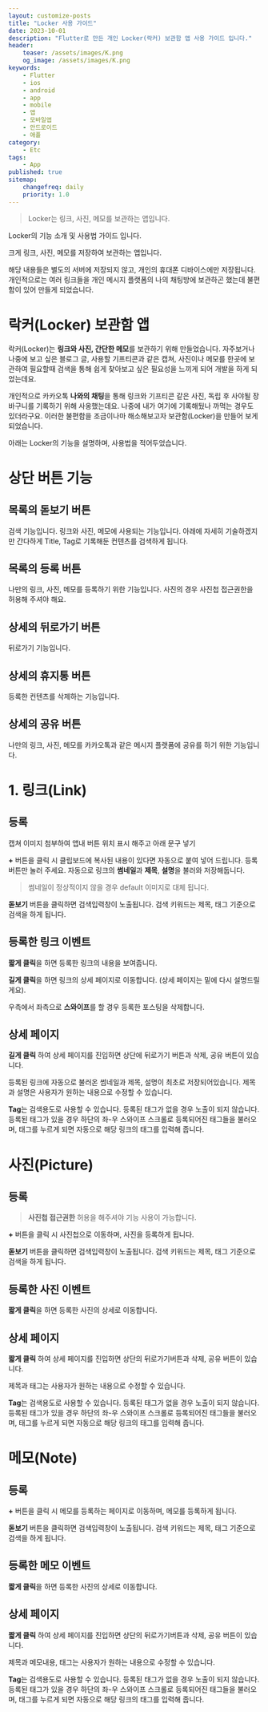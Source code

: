 ```yaml
---
layout: customize-posts
title: "Locker 사용 가이드"
date: 2023-10-01
description: "Flutter로 만든 개인 Locker(락커) 보관함 앱 사용 가이드 입니다."
header:
    teaser: /assets/images/K.png
    og_image: /assets/images/K.png
keywords:
    - Flutter
    - ios
    - android
    - app
    - mobile
    - 앱
    - 모바일앱
    - 안드로이드
    - 애플
category:
    - Etc
tags:
    - App
published: true
sitemap: 
    changefreq: daily
    priority: 1.0
---
```


>Locker는 링크, 사진, 메모를 보관하는 앱입니다. 

Locker의 기능 소개 및 사용법 가이드 입니다.

크게 링크, 사진, 메모를 저장하여 보관하는 앱입니다. 

해당 내용들은 별도의 서버에 저장되지 않고, 개인의 휴대폰 디바이스에만 저장됩니다. 개인적으로는 여러 링크들을 개인 메시지 플랫폼의 나의 채팅방에 보관하곤 했는데 불편함이 있어 만들게 되었습니다.

# 락커(Locker) 보관함 앱
락커(Locker)는 **링크와 사진, 간단한 메모**를 보관하기 위해 만들었습니다. 자주보거나 나중에 보고 싶은 블로그 글, 사용할 기프티콘과 같은 캡쳐, 사진이나 메모를 한곳에 보관하여 필요할때 검색을 통해 쉽게 찾아보고 싶은 필요성을 느끼게 되어 개발을 하게 되었는데요. 

개인적으로 카카오톡 **나와의 채팅**을 통해 링크와 기프티콘 같은 사진, 독립 후 사야될 장바구니를 기록하기 위해 사옹했는데요. 나중에 내가 여기에 기록해뒀나 까먹는 경우도 있더라구요. 이러한 불편함을 조금이나마 해소해보고자 보관함(Locker)을 만들어 보게 되었습니다.

아래는 Locker의 기능을 설명하며, 사용법을 적어두었습니다.

# 상단 버튼 기능
## 목록의 돋보기 버튼
검색 기능입니다. 링크와 사진, 메모에 사용되는 기능입니다. 아래에 자세히 기술하겠지만 간다하게 Title, Tag로 기록해둔 컨텐츠를 검색하게 됩니다.

## 목록의 등록 버튼
나만의 링크, 사진, 메모를 등록하기 위한 기능입니다. 사진의 경우 사진첩 접근권한을 허용해 주셔야 해요.

## 상세의 뒤로가기 버튼
뒤로가기 기능입니다.

## 상세의 휴지통 버튼
등록한 컨텐츠를 삭제하는 기능입니다.

## 상세의 공유 버튼
나만의 링크, 사진, 메모를 카카오톡과 같은 메시지 플랫폼에 공유를 하기 위한 기능입니다.

# 1. 링크(Link)
## 등록
캡쳐 이미지 첨부하여 앱내 버튼 위치 표시 해주고 아래 문구 넣기

**+** 버튼을 클릭 시 클립보드에 복사된 내용이 있다면 자동으로 붙여 넣어 드립니다. 등록 버튼만 눌러 주세요. 자동으로 링크의 **썸네일**과 **제목**, **설명**을 불러와 저장해둡니다.
>썸네일이 정상적이지 않을 경우 default 이미지로 대체 됩니다.

**돋보기** 버튼을 클릭하면 검색입력창이 노출됩니다. 검색 키워드는 제목, 태그 기준으로 검색을 하게 됩니다.


## 등록한 링크 이벤트
**짧게 클릭**을 하면 등록한 링크의 내용을 보여줍니다.

**길게 클릭**을 하면 링크의 상세 페이지로 이동합니다. (상세 페이지는 밑에 다시 설명드릴게요).

우측에서 좌측으로 **스와이프**를 할 경우 등록한 포스팅을 삭제합니다.

## 상세 페이지
**길게 클릭** 하여 상세 페이지를 진입하면 상단에 뒤로가기 버튼과 삭제, 공유 버튼이 있습니다.

등록된 링크에 자동으로 불러온 썸네일과 제목, 설명이 최초로 저장되어있습니다. 제목과 설명은 사용자가 원하는 내용으로 수정할 수 있습니다.

**Tag**는 검색용도로 사용할 수 있습니다. 등록된 태그가 없을 경우 노출이 되지 않습니다. 등록된 태그가 있을 경우 하단의 좌-우 스와이프 스크롤로 등록되어진 태그들을 불러오며, 태그를 누르게 되면 자동으로 해당 링크의 태그를 입력해 줍니다.




# 사진(Picture)
## 등록
>**사진첩 접근권한** 허용을 해주셔야 기능 사용이 가능합니다.

**+** 버튼을 클릭 시 사진첩으로 이동하며, 사진을 등록하게 됩니다. 

**돋보기** 버튼을 클릭하면 검색입력창이 노출됩니다. 검색 키워드는 제목, 태그 기준으로 검색을 하게 됩니다.

## 등록한 사진 이벤트
**짧게 클릭**을 하면 등록한 사진의 상세로 이동합니다.

## 상세 페이지
**짧게 클릭** 하여 상세 페이지를 진입하면 상단의 뒤로가기버튼과 삭제, 공유 버튼이 있습니다.

제목과 태그는 사용자가 원하는 내용으로 수정할 수 있습니다.

**Tag**는 검색용도로 사용할 수 있습니다. 등록된 태그가 없을 경우 노출이 되지 않습니다. 등록된 태그가 있을 경우 하단의 좌-우 스와이프 스크롤로 등록되어진 태그들을 불러오며, 태그를 누르게 되면 자동으로 해당 링크의 태그를 입력해 줍니다.

# 메모(Note)
## 등록 
**+** 버튼을 클릭 시 메모를 등록하는 페이지로 이동하며, 메모를 등록하게 됩니다. 

**돋보기** 버튼을 클릭하면 검색입력창이 노출됩니다. 검색 키워드는 제목, 태그 기준으로 검색을 하게 됩니다.


## 등록한 메모 이벤트
**짧게 클릭**을 하면 등록한 사진의 상세로 이동합니다.

## 상세 페이지
**짧게 클릭** 하여 상세 페이지를 진입하면 상단의 뒤로가기버튼과 삭제, 공유 버튼이 있습니다.

제목과 메모내용, 태그는 사용자가 원하는 내용으로 수정할 수 있습니다.

**Tag**는 검색용도로 사용할 수 있습니다. 등록된 태그가 없을 경우 노출이 되지 않습니다. 등록된 태그가 있을 경우 하단의 좌-우 스와이프 스크롤로 등록되어진 태그들을 불러오며, 태그를 누르게 되면 자동으로 해당 링크의 태그를 입력해 줍니다.




